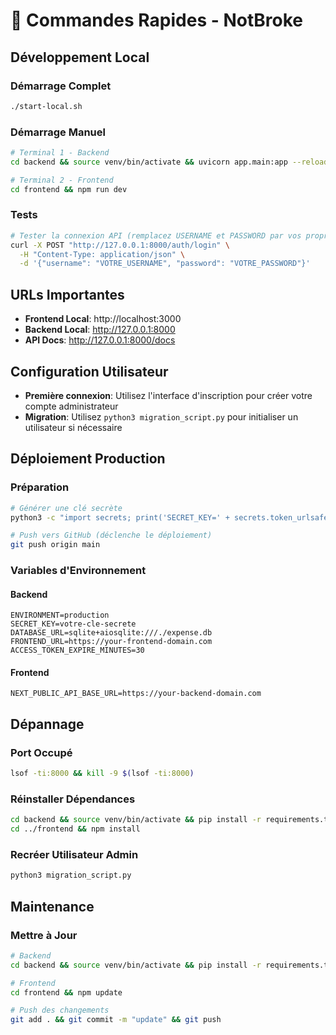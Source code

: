 # 🚀 Commandes Rapides - NotBroke

## Développement Local

### Démarrage Complet
```bash
./start-local.sh
```

### Démarrage Manuel
```bash
# Terminal 1 - Backend
cd backend && source venv/bin/activate && uvicorn app.main:app --reload --host 0.0.0.0 --port 8000

# Terminal 2 - Frontend  
cd frontend && npm run dev
```

### Tests
```bash
# Tester la connexion API (remplacez USERNAME et PASSWORD par vos propres identifiants)
curl -X POST "http://127.0.0.1:8000/auth/login" \
  -H "Content-Type: application/json" \
  -d '{"username": "VOTRE_USERNAME", "password": "VOTRE_PASSWORD"}'
```

## URLs Importantes

- **Frontend Local**: http://localhost:3000
- **Backend Local**: http://127.0.0.1:8000
- **API Docs**: http://127.0.0.1:8000/docs

## Configuration Utilisateur

- **Première connexion**: Utilisez l'interface d'inscription pour créer votre compte administrateur
- **Migration**: Utilisez `python3 migration_script.py` pour initialiser un utilisateur si nécessaire

## Déploiement Production

### Préparation
```bash
# Générer une clé secrète
python3 -c "import secrets; print('SECRET_KEY=' + secrets.token_urlsafe(32))"

# Push vers GitHub (déclenche le déploiement)
git push origin main
```

### Variables d'Environnement

#### Backend
```
ENVIRONMENT=production
SECRET_KEY=votre-cle-secrete
DATABASE_URL=sqlite+aiosqlite:///./expense.db
FRONTEND_URL=https://your-frontend-domain.com
ACCESS_TOKEN_EXPIRE_MINUTES=30
```

#### Frontend
```
NEXT_PUBLIC_API_BASE_URL=https://your-backend-domain.com
```

## Dépannage

### Port Occupé
```bash
lsof -ti:8000 && kill -9 $(lsof -ti:8000)
```

### Réinstaller Dépendances
```bash
cd backend && source venv/bin/activate && pip install -r requirements.txt
cd ../frontend && npm install
```

### Recréer Utilisateur Admin
```bash
python3 migration_script.py
```

## Maintenance

### Mettre à Jour
```bash
# Backend
cd backend && source venv/bin/activate && pip install -r requirements.txt

# Frontend
cd frontend && npm update

# Push des changements
git add . && git commit -m "update" && git push
```

